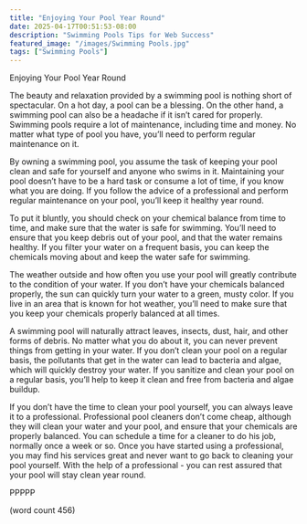 ```yaml
---
title: "Enjoying Your Pool Year Round"
date: 2025-04-17T00:51:53-08:00
description: "Swimming Pools Tips for Web Success"
featured_image: "/images/Swimming Pools.jpg"
tags: ["Swimming Pools"]
---
```


Enjoying Your Pool Year Round

The beauty and relaxation provided by a swimming pool is nothing short of spectacular.  On a hot day, a pool can be a blessing.  On the other hand, a swimming pool can also be a headache if it isn’t cared for properly.  Swimming pools require a lot of maintenance, including time and money.  No matter what type of pool you have, you’ll need to perform regular maintenance on it.

By owning a swimming pool, you assume the task of keeping your pool clean and safe for yourself and anyone who swims in it.  Maintaining your pool doesn’t have to be a hard task or consume a lot of time, if you know what you are doing.  If you follow the advice of a professional and perform regular maintenance on your pool, you’ll keep it healthy year round.

To put it bluntly, you should check on your chemical balance from time to time, and make sure that the water is safe for swimming.  You’ll need to ensure that you keep debris out of your pool, and that the water remains healthy.  If you filter your water on a frequent basis, you can keep the chemicals moving about and keep the water safe for swimming.

The weather outside and how often you use your pool will greatly contribute to the condition of your water.  If you don’t have your chemicals balanced properly, the sun can quickly turn your water to a green, musty color.  If you live in an area that is known for hot weather, you’ll need to make sure that you keep your chemicals properly balanced at all times.

A swimming pool will naturally attract leaves, insects, dust, hair, and other forms of debris.  No matter what you do about it, you can never prevent things from getting in your water.  If you don’t clean your pool on a regular basis, the pollutants that get in the water can lead to bacteria and algae, which will quickly destroy your water.  If you sanitize and clean your pool on a regular basis, you’ll help to keep it clean and free from bacteria and algae buildup.

If you don’t have the time to clean your pool yourself, you can always leave it to a professional.  Professional pool cleaners don’t come cheap, although they will clean your water and your pool, and ensure that your chemicals are properly balanced.  You can schedule a time for a cleaner to do his job, normally once a week or so.  Once you have started using a professional, you may find his services great and never want to go back to cleaning your pool yourself.  With the help of a professional - you can rest assured that your pool will stay clean year round.

PPPPP

(word count 456)
